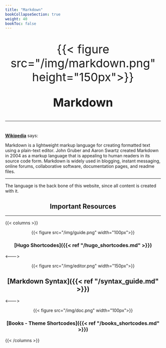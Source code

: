 ```yaml
---
title: "Markdown"
bookCollapseSection: true
weight: 40
bookToc: false
---
```


<div style="font-size:28pt" align="center">

{{< figure src="/img/markdown.png" height="150px">}}

**Markdown**

---

</div>

**[Wikipedia](https://en.wikipedia.org/wiki/Markdown)** says:

Markdown is a lightweight markup language for creating formatted text using a plain-text editor. John Gruber and Aaron Swartz created Markdown in 2004 as a markup language that is appealing to human readers in its source code form. Markdown is widely used in blogging, instant messaging, online forums, collaborative software, documentation pages, and readme files.

---

The language is the back bone of this website, since all content is created with it.

<div align="center">

## Important Resources

</div>

---

{{< columns >}}

<div align="center">


{{< figure src="/img/guide.png" width="100px">}}

### [Hugo Shortcodes]({{< ref "/hugo_shortcodes.md" >}})

</div>

<--->

<div align="center">


{{< figure src="/img/editor.png" width="150px">}}

## [Markdown Syntax]({{< ref "/syntax_guide.md" >}})

</div>

<--->

<div align="center">


{{< figure src="/img/doc.png" width="100px">}}

### [Books - Theme Shortcodes]({{< ref "/books_shortcodes.md" >}})

</div>

{{< /columns >}}


